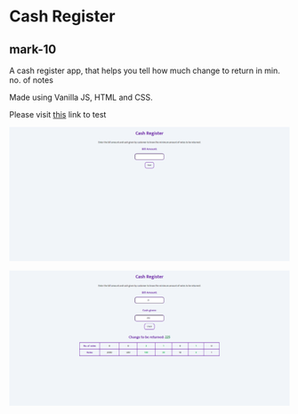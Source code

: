 # Cash Register

## mark-10

A cash register app, that helps you tell how much change to return in min. no. of notes

Made using Vanilla JS, HTML and CSS.

Please visit [this](https://cashregister-jagrut.netlify.app/) link to test

![cash-register website](./image/cash-register.png)

![cash-register website full](./image/cash-register-full.png)
